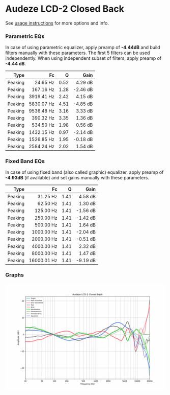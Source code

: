 # Audeze LCD-2 Closed Back
See [usage instructions](https://github.com/jaakkopasanen/AutoEq#usage) for more options and info.

### Parametric EQs
In case of using parametric equalizer, apply preamp of **-4.44dB** and build filters manually
with these parameters. The first 5 filters can be used independently.
When using independent subset of filters, apply preamp of **-4.44 dB**.

| Type    | Fc         |    Q | Gain     |
|--------:|-----------:|-----:|---------:|
| Peaking | 24.65 Hz   | 0.52 | 4.29 dB  |
| Peaking | 167.16 Hz  | 1.28 | -2.46 dB |
| Peaking | 3919.41 Hz | 2.42 | 4.15 dB  |
| Peaking | 5830.07 Hz | 4.51 | -4.85 dB |
| Peaking | 9536.48 Hz | 3.16 | 3.33 dB  |
| Peaking | 390.32 Hz  | 3.35 | 1.36 dB  |
| Peaking | 534.50 Hz  | 1.98 | 0.56 dB  |
| Peaking | 1432.15 Hz | 0.97 | -2.14 dB |
| Peaking | 1526.85 Hz | 1.95 | -0.18 dB |
| Peaking | 2584.24 Hz | 2.02 | 1.54 dB  |

### Fixed Band EQs
In case of using fixed band (also called graphic) equalizer, apply preamp of **-4.93dB**
(if available) and set gains manually with these parameters.

| Type    | Fc          |    Q | Gain     |
|--------:|------------:|-----:|---------:|
| Peaking | 31.25 Hz    | 1.41 | 4.58 dB  |
| Peaking | 62.50 Hz    | 1.41 | 1.30 dB  |
| Peaking | 125.00 Hz   | 1.41 | -1.56 dB |
| Peaking | 250.00 Hz   | 1.41 | -1.42 dB |
| Peaking | 500.00 Hz   | 1.41 | 1.64 dB  |
| Peaking | 1000.00 Hz  | 1.41 | -2.04 dB |
| Peaking | 2000.00 Hz  | 1.41 | -0.51 dB |
| Peaking | 4000.00 Hz  | 1.41 | 2.32 dB  |
| Peaking | 8000.00 Hz  | 1.41 | 1.47 dB  |
| Peaking | 16000.01 Hz | 1.41 | -9.19 dB |

### Graphs
![](./Audeze%20LCD-2%20Closed%20Back.png)